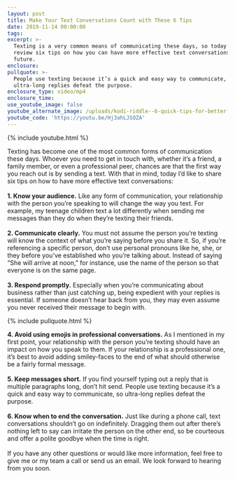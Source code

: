 ```yaml
---
layout: post
title: Make Your Text Conversations Count with These 6 Tips
date: 2019-11-14 00:00:00
tags:
excerpt: >-
  Texting is a very common means of communicating these days, so today let’s
  review six tips on how you can have more effective text conversations in the
  future.
enclosure:
pullquote: >-
  People use texting because it’s a quick and easy way to communicate, so
  ultra-long replies defeat the purpose.
enclosure_type: video/mp4
enclosure_time:
use_youtube_image: false
youtube_alternate_image: /uploads/kodi-riddle--6-quick-tips-for-better-text-conversations-youtube.jpg
youtube_code: 'https://youtu.be/Hj3ahLJSOZA'
---
```


{% include youtube.html %}

Texting has become one of the most common forms of communication these days. Whoever you need to get in touch with, whether it’s a friend, a family member, or even a professional peer, chances are that the first way you reach out is by sending a text. With that in mind, today I’d like to share six tips on how to have more effective text conversations:&nbsp;<br><br>**1\. Know your audience.** Like any form of communication, your relationship with the person you’re speaking to will change the way you text. For example, my teenage children text a lot differently when sending me messages than they do when they’re texting their friends.&nbsp;<br><br>**2\. Communicate clearly.** You must not assume the person you’re texting will know the context of what you’re saying before you share it. So, if you’re referencing a specific person, don’t use personal pronouns like he, she, or they before you’ve established who you’re talking about. Instead of saying “She will arrive at noon,” for instance, use the name of the person so that everyone is on the same page.&nbsp;<br><br>**3\. Respond promptly.** Especially when you’re communicating about business rather than just catching up, being expedient with your replies is essential. If someone doesn’t hear back from you, they may even assume you never received their message to begin with.&nbsp;

{% include pullquote.html %}

**4\. Avoid using emojis in professional conversations.** As I mentioned in my first point, your relationship with the person you’re texting should have an impact on how you speak to them. If your relationship is a professional one, it’s best to avoid adding smiley-faces to the end of what should otherwise be a fairly formal message.&nbsp;<br><br>**5\. Keep messages short.** If you find yourself typing out a reply that is multiple paragraphs long, don’t hit send. People use texting because it’s a quick and easy way to communicate, so ultra-long replies defeat the purpose.&nbsp;<br><br>**6\. Know when to end the conversation.** Just like during a phone call, text conversations shouldn’t go on indefinitely. Dragging them out after there’s nothing left to say can irritate the person on the other end, so be courteous and offer a polite goodbye when the time is right.&nbsp;<br><br>If you have any other questions or would like more information, feel free to give me or my team a call or send us an email. We look forward to hearing from you soon.